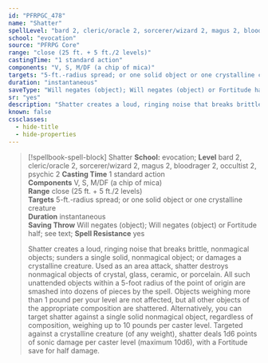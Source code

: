 ```yaml
---
id: "PFRPGC_478"
name: "Shatter"
spellLevel: "bard 2, cleric/oracle 2, sorcerer/wizard 2, magus 2, bloodrager 2, occultist 2, psychic 2"
school: "evocation"
source: "PFRPG Core"
range: "close (25 ft. + 5 ft./2 levels)"
castingTime: "1 standard action"
components: "V, S, M/DF (a chip of mica)"
targets: "5-ft.-radius spread; or one solid object or one crystalline creature"
duration: "instantaneous"
saveType: "Will negates (object); Will negates (object) or Fortitude half; see text"
sr: "yes"
description: "Shatter creates a loud, ringing noise that breaks brittle, nonmagical objects; sunders a single solid, nonmagical object; or damages a crystalline creature.  Used as an area attack, shatter destroys nonmagical objects of crystal, glass, ceramic, or porcelain. All such unattended objects within a 5-foot radius of the point of origin are smashed into dozens of pieces by the spell. Objects weighing more than 1 pound per your level are not affected, but all other objects of the appropriate composition are shattered.  Alternatively, you can target shatter against a single solid nonmagical object, regardless of composition, weighing up to 10 pounds per caster level. Targeted against a crystalline creature (of any weight), shatter deals 1d6 points of sonic damage per caster level (maximum 10d6), with a Fortitude save for half damage."
known: false
cssclasses:
  - hide-title
  - hide-properties
---
```


> [!spellbook-spell-block] Shatter
> **School:** evocation; **Level** bard 2, cleric/oracle 2, sorcerer/wizard 2, magus 2, bloodrager 2, occultist 2, psychic 2
> **Casting Time** 1 standard action  
> **Components** V, S, M/DF (a chip of mica)  
> **Range** close (25 ft. + 5 ft./2 levels)  
> **Targets** 5-ft.-radius spread; or one solid object or one crystalline creature  
> **Duration** instantaneous  
> **Saving Throw** Will negates (object); Will negates (object) or Fortitude half; see text; **Spell Resistance** yes
> 
> Shatter creates a loud, ringing noise that breaks brittle, nonmagical objects; sunders a single solid, nonmagical object; or damages a crystalline creature.  Used as an area attack, shatter destroys nonmagical objects of crystal, glass, ceramic, or porcelain. All such unattended objects within a 5-foot radius of the point of origin are smashed into dozens of pieces by the spell. Objects weighing more than 1 pound per your level are not affected, but all other objects of the appropriate composition are shattered.  Alternatively, you can target shatter against a single solid nonmagical object, regardless of composition, weighing up to 10 pounds per caster level. Targeted against a crystalline creature (of any weight), shatter deals 1d6 points of sonic damage per caster level (maximum 10d6), with a Fortitude save for half damage.